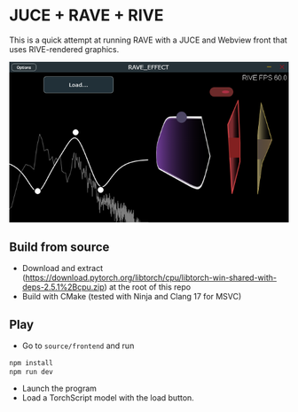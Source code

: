 # JUCE + RAVE + RIVE 


This is a quick attempt at running RAVE with a JUCE and Webview front that uses RIVE-rendered graphics. 

![alt text](demo.PNG)


## Build from source 

- Download and extract (https://download.pytorch.org/libtorch/cpu/libtorch-win-shared-with-deps-2.5.1%2Bcpu.zip) at the root of this repo
- Build with CMake (tested with Ninja and Clang 17 for MSVC)

## Play 

- Go to `source/frontend` and run 
```
npm install 
npm run dev
```

- Launch the program 
- Load a TorchScript model with the load button.
